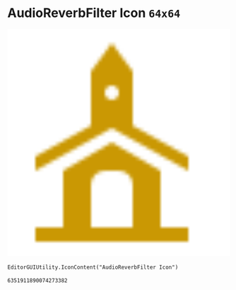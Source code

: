 # AudioReverbFilter Icon `64x64`
<img src="/img/AudioReverbFilter%20Icon.png" width=512 height=512>

``` CSharp
EditorGUIUtility.IconContent("AudioReverbFilter Icon")
```
```
6351911890074273382
```
